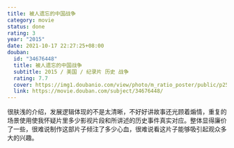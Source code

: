 ```yaml
---
title: 被人遗忘的中国战争
category: movie
status: done
rating: 3
year: "2015"
date: 2021-10-17 22:27:25+08:00
douban:
  id: "34676448"
  title: 被人遗忘的中国战争
  subtitle: 2015 / 美国 / 纪录片 历史 战争
  rating: 7.7
  cover: https://img1.doubanio.com/view/photo/m_ratio_poster/public/p2568385728.jpg
  link: https://movie.douban.com/subject/34676448/
---
```


很肤浅的介绍，发展逻辑体现的不是太清晰，不好好讲故事还光顾着煽情，重复的场景使用使我怀疑片里多少影视片段和所讲述的历史事件真实对应。整体显得廉价了一些，很难说制作这部片子倾注了多少心血，很难说看这片子能够吸引起观众多大的兴趣。
